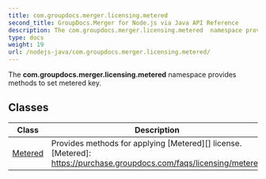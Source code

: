 ```yaml
---
title: com.groupdocs.merger.licensing.metered
second_title: GroupDocs.Merger for Node.js via Java API Reference
description: The com.groupdocs.merger.licensing.metered  namespace provides methods to set metered key.
type: docs
weight: 19
url: /nodejs-java/com.groupdocs.merger.licensing.metered/
---
```


The **com.groupdocs.merger.licensing.metered** namespace provides methods to set metered key.


## Classes

| Class | Description |
| --- | --- |
| [Metered](../com.groupdocs.merger.licensing.metered/metered) | Provides methods for applying [Metered][] license.[Metered]: https://purchase.groupdocs.com/faqs/licensing/metered |
